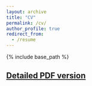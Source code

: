 ```yaml
---
layout: archive
title: "CV"
permalink: /cv/
author_profile: true
redirect_from:
  - /resume
---
```


{% include base_path %}

## [Detailed PDF version]([https://drive.google.com/file/d/1LZ6xGmJ8BnIjT4WpB_He4Djom9lFbLrd/view?usp=sharing](https://drive.google.com/file/d/1NOPeURVSe-yHdTUCBhyFmnbOst3ld0Q2/view?usp=share_link))





